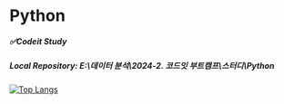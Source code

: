 # Python
##### ✅Codeit Study
##### Local Repository: E:\데이터 분석\2024-2. 코드잇 부트캠프\스터디\Python

[![Top Langs](https://github-readme-stats.vercel.app/api/top-langs/?username=Emma10003)](https://github.com/anuraghazra/github-readme-stats)
